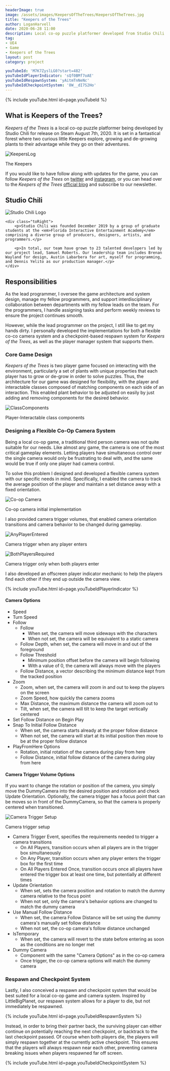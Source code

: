```yaml
---
headerImage: true
image: /assets/images/KeepersOfTheTrees/KeepersOfTheTrees.jpg
title: "Keepers of the Trees"
author: LoganHarvell
date: 2020-06-28 11:00
description: Local co-op puzzle platformer developed from Studio Chili. Available on Steam starting August 7th, 2020.
tag:
- UE4
- Game
- Keepers of the Trees
layout: post
category: project

youTubeId: 'M7K7ZyslLG0?start=482'
youTubeIdPlayerIndicator: 'sQf0BMf7oAE'
youTubeIdRespawnSystem: 'yAitmTnNeNc'
youTubeIdCheckpointSystem: '8W__dI7S2Ho'
---
```


{% include youTube.html id=page.youTubeId %}

## What is Keepers of the Trees?

*Keepers of the Trees* is a local co-op puzzle platformer being developed by Studio Chili for release on Steam August 7th, 2020. It is set in a fantastical forest where two curious little Keepers explore, growing and de-growing plants to their advantage while they go on their adventures.

![KeepersLog](/assets/images/KeepersOfTheTrees/KeepersLog.jpg)
<figcaption class="caption">The Keepers</figcaption>

If you would like to have follow along with updates for the game, you can follow *Keepers of the Trees* on [twitter](https://twitter.com/Keepers_Game) and [instagram](https://www.instagram.com/keepers_game/), or you can head over to the *Keepers of the Trees* [official blog](https://keepersofthetrees.wordpress.com/) and subscribe to our newsletter.

## Studio Chili

<div class="side-by-side">
    <div class="toLeft">
        <img class="image" src="/assets/images/KeepersOfTheTrees/StudioChili.jpg" alt="Studio Chili Logo">
    </div>

    <div class="toRight">
        <p>Studio Chili was founded December 2019 by a group of graduate students at the <em>Florida Interactive Entertainment Academy</em> comprising a diverse group of producers, designers, artists, and programmers.</p>

        <p>In total, our team have grown to 23 talented developers led by our project lead, Samuel Roberts. Our leadership team includes Brenan Wayland for design, Austin Labarbera for art, myself for programming, and Dennis Yelito as our production manager.</p>
    </div>
</div>

## Responsibilities

As the lead programmer, I oversee the game architecture and system design, manage my fellow programmers, and support interdisciplinary collaboration between departments with my fellow leads on the team. For the programmers, I handle assigning tasks and perform weekly reviews to ensure the project continues smooth.

However, while the lead programmer on the project, I still like to get my hands dirty. I personally developed the implementations for both a flexible co-co camera system and a checkpoint-based respawn system for *Keepers of the Trees*, as well as the player manager system that supports them.

### Core Game Design

*Keepers of the Trees* is two player game focused on interacting with the environment, particularly a set of plants with unique properties that each player has to grow or de-grow in order to solve puzzles. Thus, the architecture for our game was designed for flexibility, with the player and interactable classes composed of matching components on each side of an interaction. This enabled plant behavior to be adjusted on easily by just adding and removing components for the desired behavior.

![ClassComponents](/assets/images/KeepersOfTheTrees/BaseClassDiagram.png)
<figcaption class="caption">Player-Interactable class components</figcaption>

### Designing a Flexible Co-Op Camera System

Being a local co-op game, a traditional third person camera was not quite suitable for our needs. Like almost any game, the camera is one of the most critical gameplay elements. Letting players have simultaneous control over the single camera would only be frustrating to deal with, and the same would be true if only one player had camera control.

To solve this problem I designed and developed a flexible camera system with our specific needs in mind. Specifically, I enabled the camera to track the average position of the player and maintain a set distance away with a fixed orientation.

![Co-op Camera](/assets/images/KeepersOfTheTrees/camera.gif)
<figcaption class="caption">Co-op camera initial implementation</figcaption>

I also provided camera trigger volumes, that enabled camera orientation transitions and camera behavior to be changed during gameplay.

![AnyPlayerEntered](/assets/images/KeepersOfTheTrees/AnyPlayerEntered.gif)
<figcaption class="caption">Camera trigger when any player enters</figcaption>

![BothPlayersRequired](/assets/images/KeepersOfTheTrees/BothPlayersRequired.gif)
<figcaption class="caption">Camera trigger only when both players enter</figcaption>

I also developed an offscreen player indicator mechanic to help the players find each other if they end up outside the camera view.

{% include youTube.html id=page.youTubeIdPlayerIndicator %}

#### Camera Options

- Speed
- Turn Speed
- Follow
  - Follow
    - When set, the camera will move sideways with the characters
    - When not set, the camera will be equivalent to a static camera
  - Follow Depth, when set, the camera will move in and out of the foreground
  - Follow Threshold
    - Minimum position offset before the camera will begin following
    - With a value of 0, the camera will always move with the players
  - Follow Distance, a vector describing the minimum distance kept from the tracked position
- Zoom
  - Zoom, when set, the camera will zoom in and out to keep the players on the screen
  - Zoom Speed, how quickly the camera zooms
  - Max Distance, the maximum distance the camera will zoom out to
  - Tilt, when set, the camera will tilt to keep the target vertically centered
- Set Follow Distance on Begin Play
- Snap To Initial Follow Distance
  - When set, the camera starts already at the proper follow distance
  - When not set, the camera will start at its initial position then move to be at the proper follow distance
- PlayFromHere Options
  - Rotation, initial rotation of the camera during play from here
  - Follow Distance, initial follow distance of the camera during play from here

#### Camera Trigger Volume Options

If you want to change the rotation or position of the camera, you simply move the DummyCamera into the desired position and rotation and check Update Orientation. Optionally, the camera trigger has a focus point that can be moves so in front of the DummyCamera, so that the camera is properly centered when transitioned.

![Camera Trigger Setup](/assets/images/KeepersOfTheTrees/CameraTriggerSetup.gif)
<figcaption class="caption">Camera trigger setup</figcaption>

- Camera Trigger Event, specifies the requirements needed to trigger a camera transitions
  - On All Players, transition occurs when all players are in the trigger box simultaneously
  - On Any Player, transition occurs when any player enters the trigger box for the first time
  - On All Players Entered Once, transition occurs once all players have entered the trigger box at least one time, but potentially at different times
- Update Orientation
  - When set, sets the camera position and rotation to match the dummy camera relative to the focus point
  - When not set, only the camera's behavior options are changed to match the dummy camera
- Use Manual Follow Distance
  - When set, the camera Follow Distance will be set using the dummy camera's manually set follow distance
  - When not set, the co-op camera's follow distance unchanged
- IsTemporary
  - When set, the camera will revert to the state before entering as soon as the conditions are no longer met
- Dummy Camera
  - Component with the same "Camera Options" as in the co-op camera
  - Once trigger, the co-op camera options will match the dummy camera

### Respawn and Checkpoint System

Lastly, I also conceived a respawn and checkpoint system that would be best suited for a local co-op game and camera system. Inspired by LittleBigPlanet, our respawn system allows for a player to die, but not immediately be respawned.

{% include youTube.html id=page.youTubeIdRespawnSystem %}

Instead, in order to bring their partner back, the surviving player can either continue on potentially reaching the next checkpoint, or backtrack to the last checkpoint passed. Of course when both players die, the players will simply respawn together at the currently active checkpoint. This ensures that the players will always respawn near each other, preventing camera breaking issues when players respawned far off screen.

{% include youTube.html id=page.youTubeIdCheckpointSystem %}
